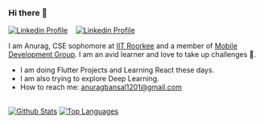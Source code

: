 ### Hi there 👋
[![Linkedin Profile](https://img.shields.io/badge/LinkedIn-0077B5?style=for-the-badge&logo=linkedin&logoColor=white)](https://www.linkedin.com/in/anurag-bansal-2001/)&nbsp;&nbsp;&nbsp;
[![Linkedin Profile](https://img.shields.io/badge/Medium-12100E?style=for-the-badge&logo=medium&logoColor=white)](https://medium.com/@anuragbansal2001)

I am Anurag, CSE sophomore at [IIT Roorkee](https://www.iitr.ac.in/) and a member of [Mobile Development Group](https://github.com/mdg-iitr). I am an avid learner and love to take up challenges 👊.

- I am doing Flutter Projects and Learning React these days.
- I am also trying to explore Deep Learning.
- How to reach me: [anuragbansal1201@gmail.com](mailto:anuragbansal1201@gmail.com)
\
&nbsp;

[![Github Stats](https://github-readme-stats.vercel.app/api?username=Waheguru-Anurag&show_icons=true)](https://github-readme-stats.vercel.app/api?username=Waheguru-Anurag&show_icons=true)
[![Top Languages](https://github-readme-stats.vercel.app/api/top-langs/?username=Waheguru-Anurag&layout=compact)](https://github-readme-stats.vercel.app/api/top-langs/?username=Waheguru-Anurag&layout=compact)
<!--
**Waheguru-Anurag/Waheguru-Anurag** is a ✨ _special_ ✨ repository because its `README.md` (this file) appears on your GitHub profile.

Here are some ideas to get you started:

- 🔭 I’m currently working on ...
- 🌱 I’m currently learning ...
- 👯 I’m looking to collaborate on ...
- 🤔 I’m looking for help with ...
- 💬 Ask me about ...
- 📫 How to reach me: ...
- 😄 Pronouns: ...
- ⚡ Fun fact: ...
-->
